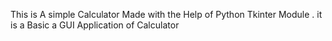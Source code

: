 This is A simple Calculator Made with the Help of Python Tkinter Module .
it is a Basic a GUI Application of Calculator
